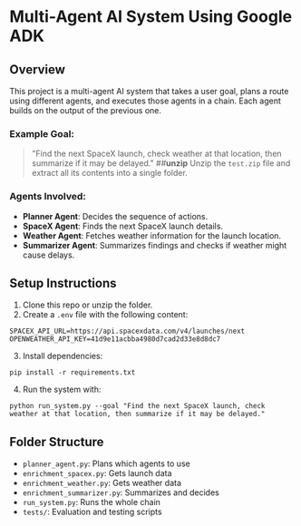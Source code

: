 # Multi-Agent AI System Using Google ADK

## Overview
This project is a multi-agent AI system that takes a user goal, plans a route using different agents, and executes those agents in a chain. Each agent builds on the output of the previous one.

### Example Goal:
> "Find the next SpaceX launch, check weather at that location, then summarize if it may be delayed."
##**unzip**
Unzip the `test.zip` file and extract all its contents into a single folder.
> 
### Agents Involved:
- **Planner Agent**: Decides the sequence of actions.
- **SpaceX Agent**: Finds the next SpaceX launch details.
- **Weather Agent**: Fetches weather information for the launch location.
- **Summarizer Agent**: Summarizes findings and checks if weather might cause delays.

## Setup Instructions
1. Clone this repo or unzip the folder.
2. Create a `.env` file with the following content:
```
SPACEX_API_URL=https://api.spacexdata.com/v4/launches/next
OPENWEATHER_API_KEY=41d9e11acbba4980d7cad2d33e8d8dc7
```
3. Install dependencies:
```
pip install -r requirements.txt
```
4. Run the system with:
```
python run_system.py --goal "Find the next SpaceX launch, check weather at that location, then summarize if it may be delayed."
```

## Folder Structure
- `planner_agent.py`: Plans which agents to use
- `enrichment_spacex.py`: Gets launch data
- `enrichment_weather.py`: Gets weather data
- `enrichment_summarizer.py`: Summarizes and decides
- `run_system.py`: Runs the whole chain
- `tests/`: Evaluation and testing scripts
